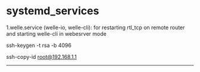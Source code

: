 # systemd_services

1.welle.service (welle-io, welle-cli): 
            for restarting rtl_tcp on remote router and starting welle-cli in webesrver mode


ssh-keygen -t rsa -b 4096

ssh-copy-id root@192.168.1.1

----------------------------
